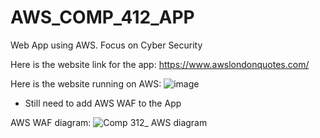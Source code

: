 # AWS_COMP_412_APP
Web App using AWS. Focus on Cyber Security

Here is the website link for the app: https://www.awslondonquotes.com/

Here is the website running on AWS:
![image](https://user-images.githubusercontent.com/54014269/233810010-929c845b-1299-463d-930d-21802aa32af6.png)


 - Still need to add AWS WAF to the App
 
AWS WAF diagram:
![Comp 312_ AWS diagram](https://user-images.githubusercontent.com/70118168/234660732-f72f5e71-beb5-45b3-9dbd-139cf8626c20.jpeg)
